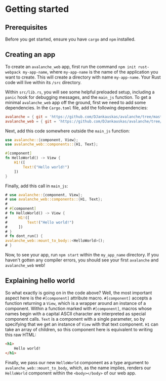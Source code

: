 # Getting started

## Prerequisites

Before you get started, ensure you have `cargo` and `npm` installed.

## Creating an app

To create an `avalanche_web` app, first run the command `npm init rust-webpack my-app-name`, where `my-app-name` is the name
of the application you want to create. This will create a directory with name `my-app-name`. Your Rust code will live within its `/src` directory.

Within `src/lib.rs`, you will see some helpful preloaded setup, including a `panic` hook for debugging messages, and the `main_js` function. To get a minimal `avalanche_web` app off the ground, first we need to add some dependencies. In the `Cargo.toml` file, add the following dependencies:

```toml
avalanche = { git = 'https://github.com/DJankauskas/avalanche/tree/master/avalanche' }
avalanche_web = { git = 'https://github.com/DJankauskas/avalanche/tree/master/avalanche_web` }
```

Next, add this code somewhere outside the `main_js` function:

```rust
use avalanche::{component, View};
use avalanche_web::components::{H1, Text};

#[component]
fn HelloWorld() -> View {
    H1!([
        Text!("Hello world!")
    ])
}
```

Finally, add this call in `main_js`:
```rust
# use avalanche::{component, View};
# use avalanche_web::components::{H1, Text};
# 
# #[component]
# fn HelloWorld() -> View {
#     H1!([
#         Text!("Hello world!")
#     ])
# }
# fn dont_run() {
avalanche_web::mount_to_body::<HelloWorld>();
# }
```

Now, to see your app, run `npm start` within the `my_app_name` directory. If you haven't gotten any compiler errors,
you should see your first `avalanche` and `avalanche_web` web!

## Explaining hello world

So what exactly is going on in the code above? Well, the most important aspect here is the `#[component]` attribute macro. 
`#[component]` accepts a function returning a `View`, which is a wrapper around an instance of a component. 
Within a function marked with `#[component]`, macros whose names begin with a capital ASCII character are interpreted as 
special component calls. `Text` is a component with a single parameter, so by specifying that we get an instance 
of `View` with that text component. `H1` can take an array of children, so this component here is equivalent to writing
this raw HTML:
```html
<h1>
    Hello world!
</h1>
```

Finally, we pass our new `HelloWorld` component as a type argument to `avalanche_web::mount_to_body`, which, as the name implies, 
renders our `HelloWorld` component within the `<body></body>` of our web app.